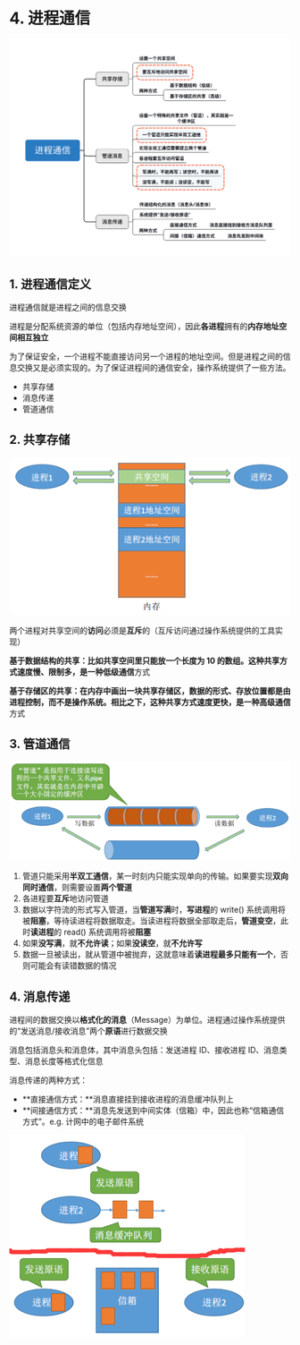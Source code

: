 # 4. 进程通信

![](../.gitbook/assets/jin-cheng-tong-xin-.svg)

## 1. 进程通信定义

进程通信就是进程之间的信息交换

进程是分配系统资源的单位（包括内存地址空间），因此**各进程**拥有的**内存地址空间相互独立**

为了保证安全，一个进程不能直接访问另一个进程的地址空间。但是进程之间的信息交换又是必须实现的。为了保证进程间的通信安全，操作系统提供了一些方法。

* 共享存储
* 消息传递
* 管道通信

## 2. 共享存储

![](../.gitbook/assets/image%20%2819%29.png)

两个进程对共享空间的**访问**必须是**互斥**的（互斥访问通过操作系统提供的工具实现）

**基于数据结构的共享：**比如共享空间里只能放一个长度为 10 的数组。这种共享方式速度慢、限制多，是一种**低级通信**方式

**基于存储区的共享：**在内存中画出一块共享存储区，数据的形式、存放位置都是由进程控制，而不是操作系统。相比之下，这种共享方式速度更快，是一种**高级通信**方式

## 3. 管道通信

![](../.gitbook/assets/image%20%2818%29.png)

1. 管道只能采用**半双工通信**，某一时刻内只能实现单向的传输。如果要实现**双向同时通信**，则需要设置**两个管道**
2. 各进程要**互斥**地访问管道
3. 数据以字符流的形式写入管道，当**管道写满**时，**写进程**的 write\(\) 系统调用将被**阻塞**，等待读进程将数据取走。当读进程将数据全部取走后，**管道变空**，此时**读进程**的 read\(\) 系统调用将被**阻塞**
4. 如果**没写满**，就**不允许读**；如果**没读空**，就**不允许写**
5. 数据一旦被读出，就从管道中被抛弃，这就意味着**读进程最多只能有一个**，否则可能会有读错数据的情况

## 4. 消息传递

进程间的数据交换以**格式化的消息**（Message）为单位。进程通过操作系统提供的“发送消息/接收消息”两个**原语**进行数据交换

消息包括消息头和消息体，其中消息头包括：发送进程 ID、接收进程 ID、消息类型、消息长度等格式化信息

消息传递的两种方式：

* **直接通信方式：**消息直接挂到接收进程的消息缓冲队列上
* **间接通信方式：**消息先发送到中间实体（信箱）中，因此也称“信箱通信方式”。e.g. 计网中的电子邮件系统

![](../.gitbook/assets/image%20%2828%29.png)







